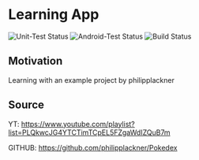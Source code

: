 # Learning App
![Unit-Test Status](https://github.com/umeckel/Pokedex/actions/workflows/unit-test.yml/badge.svg?branch=main)
![Android-Test Status](https://github.com/umeckel/Pokedex/actions/workflows/instrumented-test.yml/badge.svg?branch=main)
![Build Status](https://github.com/umeckel/Pokedex/actions/workflows/build.yml/badge.svg?branch=main)

## Motivation

Learning with an example project by philipplackner

## Source

YT: https://www.youtube.com/playlist?list=PLQkwcJG4YTCTimTCpEL5FZgaWdIZQuB7m

GITHUB: https://github.com/philipplackner/Pokedex

